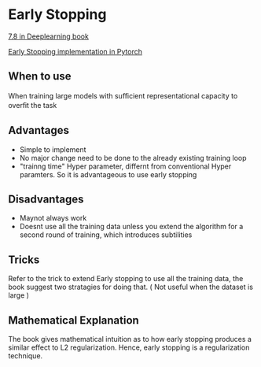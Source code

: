 # Early Stopping 

[7.8 in Deeplearning book](https://www.deeplearningbook.org/contents/regularization.html)

[Early Stopping implementation in Pytorch](https://github.com/Bjarten/early-stopping-pytorch)

## When to use

When training large models with suﬃcient representational capacity to overﬁt the task

## Advantages

* Simple to implement
* No major change need to be done to the already existing training loop
* "trainng time" Hyper parameter, differnt from conventional Hyper paramters. So it is advantageous to use early stopping

## Disadvantages

* Maynot always work
* Doesnt use all the training data unless you extend the algorithm for a second round of training, which introduces subtilities


## Tricks

Refer to the trick to extend Early stopping to use all the training data, the book suggest two stratagies for doing that. ( Not useful when the dataset is large )

## Mathematical Explanation

The book gives mathematical intuition as to how early stopping produces a similar effect to L2 regularization. Hence, early stopping is a regularization technique.





